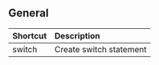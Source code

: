 ## General

| Shortcut | Description             |
|----------|:------------------------|
| switch   | Create switch statement |
